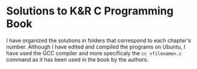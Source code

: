 # Solutions to K&R C Programming Book
I have organized the solutions in folders that correspond to each chapter's number. Although I have edited and compiled the programs on Ubuntu, I have used the GCC compiler and more specificaly the ```cc <filename>.c``` command as it has been used in the book by the authors.
